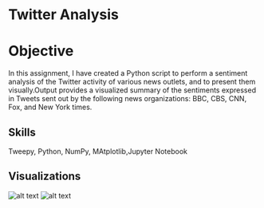 # Twitter Analysis

# Objective
In this assignment, I have created a Python script to perform a sentiment analysis of the Twitter activity of various news outlets, and to present them visually.Output provides a visualized summary of the sentiments expressed in Tweets sent out by the following news organizations: BBC, CBS, CNN, Fox, and New York times.

## Skills
Tweepy, Python, NumPy, MAtplotlib,Jupyter Notebook

## Visualizations
![alt text]()
![alt text]()
